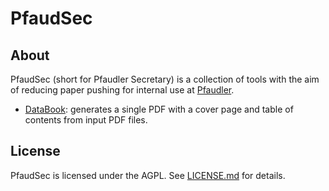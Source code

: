 # PfaudSec

## About
PfaudSec (short for Pfaudler Secretary) is a collection of tools with the aim of reducing paper pushing for internal use at [Pfaudler](https://www.pfaudler.com/en/).

* [DataBook](databook): generates a single PDF with a cover page and table of contents from input PDF files.

## License
PfaudSec is licensed under the AGPL. See [LICENSE.md](LICENSE.md) for details.

